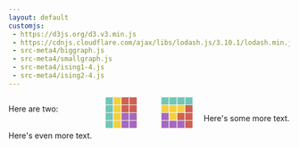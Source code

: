 ```yaml
---
layout: default
customjs:
 - https://d3js.org/d3.v3.min.js
 - https://cdnjs.cloudflare.com/ajax/libs/lodash.js/3.10.1/lodash.min.js
 - src-meta4/biggraph.js
 - src-meta4/smallgraph.js
 - src-meta4/ising1-4.js
 - src-meta4/ising2-4.js
---
```





<p style="float:left; width:150px">Here are two:</p> <center> <p style="margin:0;padding:0;font-size:20px;letter-spacing:-4px;line-height:14px;width:100px;float:left;justify:center;">
<span style="color:#73C6B6">&#9724;</span> <span style="color:#F4D03F">&#9724;</span> <span style="color:#CD6155">&#9724;</span> <span style="color:#CD6155">&#9724;</span><br/> <span style="color:#73C6B6">&#9724;</span> <span style="color:#F4D03F">&#9724;</span> <span style="color:#CD6155">&#9724;</span> <span style="color:#CD6155">&#9724;</span><br/> <span style="color:#73C6B6">&#9724;</span> <span style="color:#F4D03F">&#9724;</span> <span style="color:#A569BD">&#9724;</span> <span style="color:#A569BD">&#9724;</span><br/> <span style="color:#73C6B6">&#9724;</span> <span style="color:#F4D03F">&#9724;</span> <span style="color:#A569BD">&#9724;</span> <span style="color:#A569BD">&#9724;</span></p><p style="margin:0;padding:0;font-size:20px;letter-spacing:-4px;line-height:14px;width:100px;float:left;">
<span style="color:#73C6B6">&#9724;</span> <span style="color:#73C6B6">&#9724;</span> <span style="color:#73C6B6">&#9724;</span> <span style="color:#73C6B6">&#9724;</span><br/> <span style="color:#F4D03F">&#9724;</span> <span style="color:#F4D03F">&#9724;</span> <span style="color:#F4D03F">&#9724;</span> <span style="color:#CD6155">&#9724;</span><br/> <span style="color:#A569BD">&#9724;</span> <span style="color:#F4D03F">&#9724;</span> <span style="color:#CD6155">&#9724;</span> <span style="color:#CD6155">&#9724;</span><br/> <span style="color:#A569BD">&#9724;</span> <span style="color:#A569BD">&#9724;</span> <span style="color:#A569BD">&#9724;</span> <span style="color:#CD6155">&#9724;</span></p>
</center>
<br />




<div id="chart1" style="width:110% justify:left"></div>

Here's some more text.


<div id="chart2" style="width:110%"></div>

Here's even more text.
